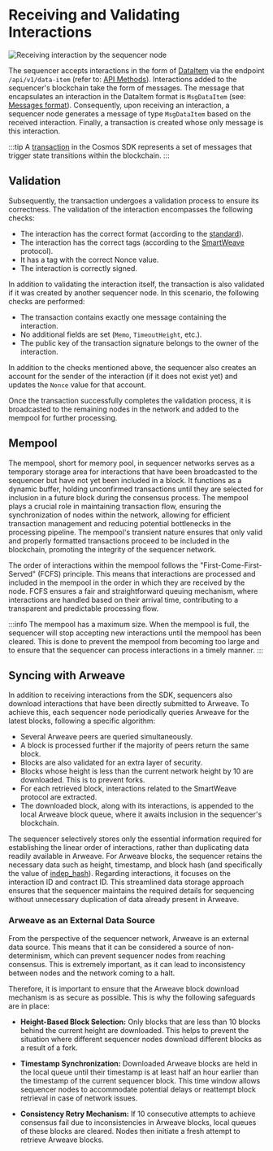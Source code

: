 # Receiving and Validating Interactions

![Receiving interaction by the sequencer node](/img/docs/sequencer/receiving-interaction.png)

The sequencer accepts interactions in the form of [DataItem](https://github.com/ArweaveTeam/arweave-standards/blob/master/ans/ANS-104.md) via the endpoint `/api/v1/data-item` (refer to: [API Methods](/docs/sequencer/api-methods#submits-a-new-interaction-to-the-sequencer)). 
Interactions added to the sequencer's blockchain take the form of messages. 
The message that encapsulates an interaction in the DataItem format is `MsgDataItem` (see: [Messages format](/docs/sequencer/data-format#interaction-message)). 
Consequently, upon receiving an interaction, a sequencer node generates a message of type `MsgDataItem` based on the received interaction.
Finally, a transaction is created whose only message is this interaction.

:::tip
A [transaction](https://docs.cosmos.network/main/learn/advanced/transactions) in the Cosmos SDK represents a set of messages that trigger state transitions within the blockchain.
:::

## Validation

Subsequently, the transaction undergoes a validation process to ensure its correctness. 
The validation of the interaction encompasses the following checks:

* The interaction has the correct format (according to the [standard](https://github.com/ArweaveTeam/arweave-standards/blob/master/ans/ANS-104.md#21-verifying-a-dataitem)).
* The interaction has the correct tags (according to the [SmartWeave](/docs/sdk/advanced/smartweave-protocol#contract-interactions) protocol).
* It has a tag with the correct Nonce value.
* The interaction is correctly signed.

In addition to validating the interaction itself, the transaction is also validated if it was created by another sequencer node.
In this scenario, the following checks are performed:

* The transaction contains exactly one message containing the interaction.
* No additional fields are set (`Memo`, `TimeoutHeight`, etc.).
* The public key of the transaction signature belongs to the owner of the interaction.

In addition to the checks mentioned above, the sequencer also creates an account for the sender of the interaction (if it does not exist yet) and updates the `Nonce` value for that account.

Once the transaction successfully completes the validation process, it is broadcasted to the remaining nodes in the network and added to the mempool for further processing.

## Mempool

The mempool, short for memory pool, in sequencer networks serves as a temporary storage area for interactions that have been broadcasted to the sequencer but have not yet been included in a block. 
It functions as a dynamic buffer, holding unconfirmed transactions until they are selected for inclusion in a future block during the consensus process. 
The mempool plays a crucial role in maintaining transaction flow, ensuring the synchronization of nodes within the network, allowing for efficient transaction management and reducing potential bottlenecks in the processing pipeline. 
The mempool's transient nature ensures that only valid and properly formatted transactions proceed to be included in the blockchain, promoting the integrity of the sequencer network.

The order of interactions within the mempool follows the "First-Come-First-Served" (FCFS) principle. 
This means that interactions are processed and included in the mempool in the order in which they are received by the node. 
FCFS ensures a fair and straightforward queuing mechanism, where interactions are handled based on their arrival time, contributing to a transparent and predictable processing flow.

:::info
The mempool has a maximum size. 
When the mempool is full, the sequencer will stop accepting new interactions until the mempool has been cleared. 
This is done to prevent the mempool from becoming too large and to ensure that the sequencer can process interactions in a timely manner.
:::

## Syncing with Arweave

In addition to receiving interactions from the SDK, sequencers also download interactions that have been directly submitted to Arweave.
To achieve this, each sequencer node periodically queries Arweave for the latest blocks, following a specific algorithm:

* Several Arweave peers are queried simultaneously.
* A block is processed further if the majority of peers return the same block.
* Blocks are also validated for an extra layer of security.
* Blocks whose height is less than the current network height by 10 are downloaded. This is to prevent forks.
* For each retrieved block, interactions related to the SmartWeave protocol are extracted.
* The downloaded block, along with its interactions, is appended to the local Arweave block queue, where it awaits inclusion in the sequencer's blockchain.

The sequencer selectively stores only the essential information required for establishing the linear order of interactions, rather than duplicating data readily available in Arweave. 
For Arweave blocks, the sequencer retains the necessary data such as height, timestamp, and block hash (and specifically the value of [indep_hash](https://docs.arweave.org/developers/arweave-node-server/http-api#block-format)). 
Regarding interactions, it focuses on the interaction ID and contract ID. 
This streamlined data storage approach ensures that the sequencer maintains the required details for sequencing without unnecessary duplication of data already present in Arweave.

### Arweave as an External Data Source

From the perspective of the sequencer network, Arweave is an external data source. 
This means that it can be considered a source of non-determinism, which can prevent sequencer nodes from reaching consensus. 
This is extremely important, as it can lead to inconsistency between nodes and the network coming to a halt.

Therefore, it is important to ensure that the Arweave block download mechanism is as secure as possible. 
This is why the following safeguards are in place:
* **Height-Based Block Selection:** 
Only blocks that are less than 10 blocks behind the current height are downloaded. 
This helps to prevent the situation where different sequencer nodes download different blocks as a result of a fork.

* **Timestamp Synchronization:** 
Downloaded Arweave blocks are held in the local queue until their timestamp is at least half an hour earlier than the timestamp of the current sequencer block.
This time window allows sequencer nodes to accommodate potential delays or reattempt block retrieval in case of network issues.

* **Consistency Retry Mechanism:**
If 10 consecutive attempts to achieve consensus fail due to inconsistencies in Arweave blocks, local queues of these blocks are cleared. 
Nodes then initiate a fresh attempt to retrieve Arweave blocks.

